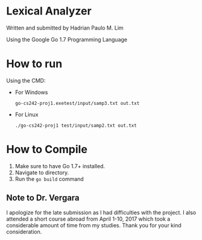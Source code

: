 # Lexical Analyzer
Written and submitted by Hadrian Paulo M. Lim

Using the Google Go 1.7 Programming Language

# How to run
Using the CMD:
* For Windows

    ``go-cs242-proj1.exetest/input/samp3.txt out.txt``
    
* For Linux

    ``./go-cs242-proj1 test/input/samp2.txt out.txt``

# How to Compile
1. Make sure to have Go 1.7+ installed.
2. Navigate to directory.
3. Run the ``go build`` command

## Note to Dr. Vergara
I apologize for the late submission as I had difficulties with the project. I also attended a short course abroad from April 1-10, 2017 which took a considerable amount of time from my studies. Thank you for your kind consideration.